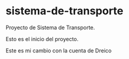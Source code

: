 # sistema-de-transporte
Proyecto de Sistema de Transporte.

Esto es el inicio del proyecto.

Este es mi cambio con la cuenta de Dreico
